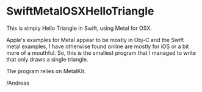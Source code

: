 # SwiftMetalOSXHelloTriangle

This is simply Hello Triangle in Swift, using Metal for OSX.

Apple's examples for Metal appear to be mostly in Obj-C and the Swift metal examples, 
I have otherwise found online are mostly for iOS or a bit more of a mouthful. So, this is 
the smallest program that I managed to write that only draws a single triangle. 

The program relies on MetalKit.

/Andreas 